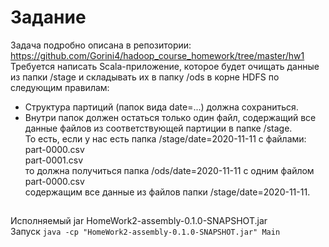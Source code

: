 # Задание
Задача подробно описана в репозитории: https://github.com/Gorini4/hadoop_course_homework/tree/master/hw1  
Требуется написать Scala-приложение, которое будет очищать данные из папки /stage и складывать их в папку /ods в корне HDFS по следующим правилам:  

- Структура партиций (папок вида date=...) должна сохраниться.  
- Внутри папок должен остаться только один файл, содержащий все данные файлов из соответствующей партиции в папке /stage.  
То есть, если у нас есть папка /stage/date=2020-11-11 с файлами:  
part-0000.csv  
part-0001.csv  
то должна получиться папка /ods/date=2020-11-11 с одним файлом  
part-0000.csv  
содержащим все данные из файлов папки /stage/date=2020-11-11.  
## 
Исполняемый jar HomeWork2-assembly-0.1.0-SNAPSHOT.jar    
Запуск 
```java -cp "HomeWork2-assembly-0.1.0-SNAPSHOT.jar" Main```
